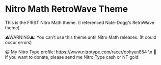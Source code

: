 # Nitro Math RetroWave Theme

This is the FIRST Nitro Math theme.
(I referenced Nate-Dogg's RetroWave theme)

⚠WARNING⚠: You can't use this theme until Nitro Math releases. (It could occur errors)

😀 My Nitro Type profile: https://www.nitrotype.com/racer/dohyun854 \n
🎁 If you want to donate, please send me Nitro Type cash or NT gold
